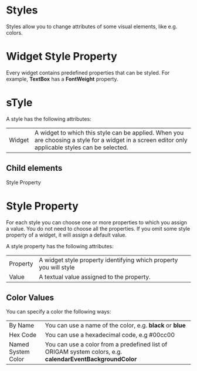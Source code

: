 # Styles

Styles allow you to change attributes of some visual elements, like e.g. colors.

# Widget Style Property

Every widget contains predefined properties that can be styled. For example, **TextBox** has a **FontWeight** property.

# sTyle

A style has the following attributes:

|        |                                                                                                                                                    |
|--------|----------------------------------------------------------------------------------------------------------------------------------------------------|
| Widget | A widget to which this style can be applied. When you are choosing a style for a widget in a screen editor only applicable styles can be selected. |

## Child elements

Style Property

# Style Property

For each style you can choose one or more properties to which you assign a value. You do not need to choose all the properties. If you omit some style property of a widget, it will assign a default value.

A style property has the following attributes:

|          |                                                                   |
|----------|-------------------------------------------------------------------|
| Property | A widget style property identifying which property you will style |
| Value    | A textual value assigned to the property.                         |

## Color Values

You can specify a color the following ways:

|                    |                                                                                                           |
|--------------------|-----------------------------------------------------------------------------------------------------------|
| By Name            | You can use a name of the color, e.g. **black** or **blue**                                               |
| Hex Code           | You can use a hexadecimal code, e.g #00cc00                                                               |
| Named System Color | You can use a color from a predefined list of ORIGAM system colors, e.g. **calendarEventBackgroundColor** |
